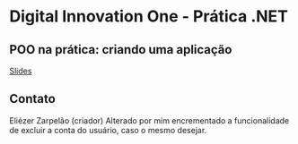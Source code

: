 # Digital Innovation One - Prática .NET

## POO na prática: criando uma aplicação

[Slides](dio-dotnet-poo-lab-1.pdf)

## Contato

Eliézer Zarpelão (criador)
Alterado por mim encrementado a funcionalidade de excluir a conta do usuário, caso o mesmo desejar.
